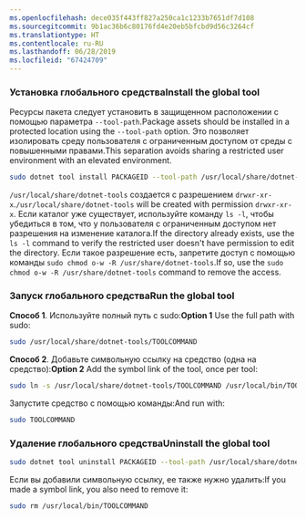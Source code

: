 ```yaml
---
ms.openlocfilehash: dece035f443ff827a250ca1c1233b7651df7d108
ms.sourcegitcommit: 9b1ac36b6c80176fd4e20eb5bfcbd9d56c3264cf
ms.translationtype: HT
ms.contentlocale: ru-RU
ms.lasthandoff: 06/28/2019
ms.locfileid: "67424709"
---
```

### <a name="install-the-global-tool"></a><span data-ttu-id="9b083-101">Установка глобального средства</span><span class="sxs-lookup"><span data-stu-id="9b083-101">Install the global tool</span></span>

<span data-ttu-id="9b083-102">Ресурсы пакета следует установить в защищенном расположении с помощью параметра `--tool-path`.</span><span class="sxs-lookup"><span data-stu-id="9b083-102">Package assets should be installed in a protected location using the `--tool-path` option.</span></span> <span data-ttu-id="9b083-103">Это позволяет изолировать среду пользователя с ограниченным доступом от среды с повышенными правами.</span><span class="sxs-lookup"><span data-stu-id="9b083-103">This separation avoids sharing a restricted user environment with an elevated environment.</span></span>

```bash
sudo dotnet tool install PACKAGEID --tool-path /usr/local/share/dotnet-tools
```

<span data-ttu-id="9b083-104">`/usr/local/share/dotnet-tools` создается с разрешением `drwxr-xr-x`.</span><span class="sxs-lookup"><span data-stu-id="9b083-104">`/usr/local/share/dotnet-tools` will be created with permission `drwxr-xr-x`.</span></span> <span data-ttu-id="9b083-105">Если каталог уже существует, используйте команду `ls -l`, чтобы убедиться в том, что у пользователя с ограниченным доступом нет разрешения на изменение каталога.</span><span class="sxs-lookup"><span data-stu-id="9b083-105">If the directory already exists, use the `ls -l` command to verify the restricted user doesn't have permission to edit the directory.</span></span> <span data-ttu-id="9b083-106">Если такое разрешение есть, запретите доступ с помощью команды `sudo chmod o-w -R /usr/share/dotnet-tools`.</span><span class="sxs-lookup"><span data-stu-id="9b083-106">If so, use the `sudo chmod o-w -R /usr/share/dotnet-tools` command to remove the access.</span></span>

### <a name="run-the-global-tool"></a><span data-ttu-id="9b083-107">Запуск глобального средства</span><span class="sxs-lookup"><span data-stu-id="9b083-107">Run the global tool</span></span>

<span data-ttu-id="9b083-108">**Способ 1**. Используйте полный путь с sudo:</span><span class="sxs-lookup"><span data-stu-id="9b083-108">**Option 1** Use the full path with sudo:</span></span>

```bash
sudo /usr/local/share/dotnet-tools/TOOLCOMMAND
```

<span data-ttu-id="9b083-109">**Способ 2**. Добавьте символьную ссылку на средство (одна на средство):</span><span class="sxs-lookup"><span data-stu-id="9b083-109">**Option 2** Add the symbol link of the tool, once per tool:</span></span>

```bash
sudo ln -s /usr/local/share/dotnet-tools/TOOLCOMMAND /usr/local/bin/TOOLCOMMAND
```

<span data-ttu-id="9b083-110">Запустите средство с помощью команды:</span><span class="sxs-lookup"><span data-stu-id="9b083-110">And run with:</span></span>

```bash
sudo TOOLCOMMAND
```

### <a name="uninstall-the-global-tool"></a><span data-ttu-id="9b083-111">Удаление глобального средства</span><span class="sxs-lookup"><span data-stu-id="9b083-111">Uninstall the global tool</span></span>

```bash
sudo dotnet tool uninstall PACKAGEID --tool-path /usr/local/share/dotnet-tools
```

<span data-ttu-id="9b083-112">Если вы добавили символьную ссылку, ее также нужно удалить:</span><span class="sxs-lookup"><span data-stu-id="9b083-112">If you made a symbol link, you also need to remove it:</span></span>

```bash
sudo rm /usr/local/bin/TOOLCOMMAND
```